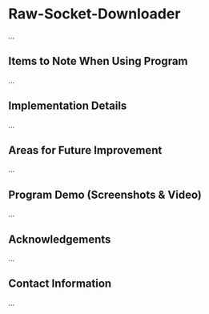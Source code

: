 # Raw-Socket-Downloader

...

## Items to Note When Using Program

...

## Implementation Details

...

## Areas for Future Improvement

...

## Program Demo (Screenshots & Video)

...

## Acknowledgements 

...

## Contact Information

...
